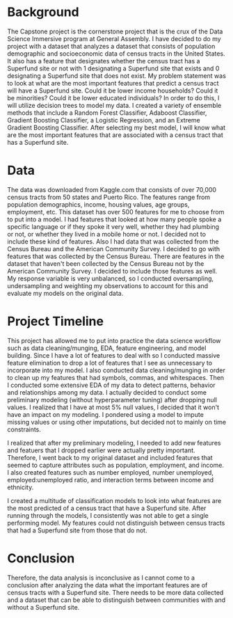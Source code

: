 # Background

The Capstone project is the cornerstone project that is the crux of the Data Science Immersive program at General Assembly. I have decided to do my project with a dataset that analyzes a dataset that consists of population demographic and socioeconomic data of census tracts in the United States. It also has a feature that designates whether the census tract has a Superfund site or not with 1 designating a Superfund site that exists and 0 designating a Superfund site that does not exist. My problem statement was to look at what are the most important features that predict a census tract will have a Superfund site. Could it be lower income households? Could it be minorities? Could it be lower educated individuals? In order to do this, I will utilize decision trees to model my data. I created a variety of ensemble methods that include a Random Forest Classifier, Adaboost Classifier, Gradient Boosting Classifier, a Logistic Regression, and an Extreme Gradient Boosting Classifier. After selecting my best model, I will know what are the most important features that are associated with a census tract that has a Superfund site.

# Data

The data was downloaded from Kaggle.com that consists of over 70,000 census tracts from 50 states and Puerto Rico. The features range from population demographics, income, housing values, age groups, employment, etc. This dataset has over 500 features for me to choose from to put into a model. I had features that looked at how many people spoke a specific language or if they spoke it very well, whether they had plumbing or not, or whether they lived in a mobile home or not. I decided not to include these kind of features. Also I had data that was collected from the Census Bureau and the American Community Survey. I decided to go with features that was collected by the Census Bureau. There are features in the dataset that haven't been collected by the Census Bureau not by the American Community Survey. I decided to include those features as well. My response variable is very unbalanced, so I conducted oversampling, undersampling and weighting my observations to account for this and evaluate my models on the original data.

# Project Timeline

This project has allowed me to put into practice the data science workflow such as data cleaning/munging, EDA, feature engineering, and model building. Since I have a lot of features to deal with so I conducted massive feature elimination to drop a lot of features that I see as unnecessary to incorporate into my model. I also conducted data cleaning/munging in order to clean up my features that had symbols, commas, and whitespaces. Then I conducted some extensive EDA of my data to detect patterns, behavior and relationships among my data. I actually decided to conduct some preliminary modeling (without hyperparameter tuning) after dropping null values. I realized that I have at most 5% null values, I decided that it won't have an impact on my modeling. I pondered using a model to impute missing values or using other imputations, but decided not to mainly on time constraints.

I realized that after my preliminary modeling, I needed to add new features and featuers that I dropped earlier were actually pretty important. Therefore, I went back to my original dataset and included features that seemed to capture attributes such as population, employment, and income. I also created features such as number employed, number unemployed, employed:unemployed ratio, and interaction terms between income and ethnicity. 

I created a multitude of classification models to look into what features are the most predicted of a census tract that have a Superfund site. After running through the models, I consistently was not able to get a single performing model. My features could not distinguish between census tracts that had a Superfund site from those that do not. 

# Conclusion

Therefore, the data analysis is inconclusive as I cannot come to a conclusion after analyzing the data what the important features are of census tracts with a Superfund site. There needs to be more data collected and a dataset that can be able to distinguish between communities with and without a Superfund site. 
